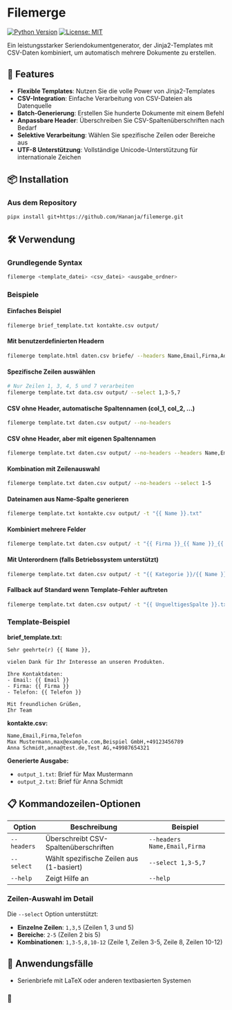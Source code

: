 # Filemerge

[![Python Version](https://img.shields.io/badge/python-3.8+-blue.svg)](https://python.org)
[![License: MIT](https://img.shields.io/badge/License-MIT-yellow.svg)](https://opensource.org/licenses/MIT)

Ein leistungsstarker Seriendokumentgenerator, der Jinja2-Templates mit CSV-Daten kombiniert, um automatisch mehrere Dokumente zu erstellen.

## 🚀 Features

- **Flexible Templates**: Nutzen Sie die volle Power von Jinja2-Templates
- **CSV-Integration**: Einfache Verarbeitung von CSV-Dateien als Datenquelle
- **Batch-Generierung**: Erstellen Sie hunderte Dokumente mit einem Befehl
- **Anpassbare Header**: Überschreiben Sie CSV-Spaltenüberschriften nach Bedarf
- **Selektive Verarbeitung**: Wählen Sie spezifische Zeilen oder Bereiche aus
- **UTF-8 Unterstützung**: Vollständige Unicode-Unterstützung für internationale Zeichen

## 📦 Installation

### Aus dem Repository
```bash
pipx install git+https://github.com/Hananja/filemerge.git
```

## 🛠️ Verwendung

### Grundlegende Syntax
```bash
filemerge <template_datei> <csv_datei> <ausgabe_ordner>
```

### Beispiele

#### Einfaches Beispiel
```bash
filemerge brief_template.txt kontakte.csv output/
```

#### Mit benutzerdefinierten Headern
```bash
filemerge template.html daten.csv briefe/ --headers Name,Email,Firma,Adresse
```

#### Spezifische Zeilen auswählen
```bash
# Nur Zeilen 1, 3, 4, 5 und 7 verarbeiten
filemerge template.txt data.csv output/ --select 1,3-5,7
```

#### CSV ohne Header, automatische Spaltennamen (col_1, col_2, ...)
```bash
filemerge template.txt daten.csv output/ --no-headers
```

#### CSV ohne Header, aber mit eigenen Spaltennamen
```bash
filemerge template.txt daten.csv output/ --no-headers --headers Name,Email,Telefon
```

#### Kombination mit Zeilenauswahl
```bash
filemerge template.txt daten.csv output/ --no-headers --select 1-5
```

#### Dateinamen aus Name-Spalte generieren
```bash
filemerge template.txt kontakte.csv output/ -t "{{ Name }}.txt"
```

#### Kombiniert mehrere Felder
```bash
filemerge template.txt daten.csv output/ -t "{{ Firma }}_{{ Name }}_{{ Datum }}.html"
```

#### Mit Unterordnern (falls Betriebssystem unterstützt)
```bash
filemerge template.txt daten.csv output/ -t "{{ Kategorie }}/{{ Name }}.txt"
```

#### Fallback auf Standard wenn Template-Fehler auftreten
```bash
filemerge template.txt daten.csv output/ -t "{{ UngueltigesSpalte }}.txt"
```

### Template-Beispiel

**brief_template.txt:**
```jinja2
Sehr geehrte(r) {{ Name }},

vielen Dank für Ihr Interesse an unseren Produkten. 

Ihre Kontaktdaten:
- Email: {{ Email }}
- Firma: {{ Firma }}
- Telefon: {{ Telefon }}

Mit freundlichen Grüßen,
Ihr Team
```

**kontakte.csv:**
```csv
Name,Email,Firma,Telefon
Max Mustermann,max@example.com,Beispiel GmbH,+49123456789
Anna Schmidt,anna@test.de,Test AG,+49987654321
```

**Generierte Ausgabe:**
- `output_1.txt`: Brief für Max Mustermann
- `output_2.txt`: Brief für Anna Schmidt

## 📋 Kommandozeilen-Optionen

| Option | Beschreibung | Beispiel |
|--------|--------------|----------|
| `--headers` | Überschreibt CSV-Spaltenüberschriften | `--headers Name,Email,Firma` |
| `--select` | Wählt spezifische Zeilen aus (1-basiert) | `--select 1,3-5,7` |
| `--help` | Zeigt Hilfe an | `--help` |

### Zeilen-Auswahl im Detail

Die `--select` Option unterstützt:
- **Einzelne Zeilen**: `1,3,5` (Zeilen 1, 3 und 5)
- **Bereiche**: `2-5` (Zeilen 2 bis 5)
- **Kombinationen**: `1,3-5,8,10-12` (Zeile 1, Zeilen 3-5, Zeile 8, Zeilen 10-12)

## 🎯 Anwendungsfälle

- Serienbriefe mit LaTeX oder anderen textbasierten Systemen
### 📧